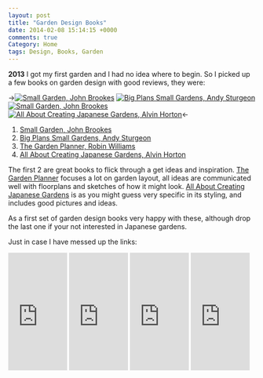 ```yaml
---
layout: post
title: "Garden Design Books"
date: 2014-02-08 15:14:15 +0000
comments: true
Category: Home
tags: Design, Books, Garden
---
```


**2013** I got my first garden and I had no idea where to begin. 
So I picked up a few books on garden design with good reviews, they were: 

->[![Small Garden, John Brookes][img_smallgarden]][smallgarden] [![Big Plans Small Gardens, Andy Sturgeon][img_bigplans]][bigplans] [![Small Garden, John Brookes][img_planner]][planner] [![All About Creating Japanese Gardens, Alvin Horton][img_japanese]][japanese]<-

1. [Small Garden, John Brookes][smallgarden]
1. [Big Plans Small Gardens, Andy Sturgeon][bigplans] 
1. [The Garden Planner, Robin Williams][planner]
1. [All About Creating Japanese Gardens, Alvin Horton][japanese] 
 
The first 2 are great books to flick through a get ideas and inspiration. [The Garden Planner][planner] focuses a lot on garden layout, all ideas are communicated well with floorplans and sketches of how it might look. [All About Creating Japanese Gardens][japanese] is as you might guess very specific in its styling, and includes good pictures and ideas.

As a first set of garden design books very happy with these, although drop the last one if your not interested in Japanese gardens.


[smallgarden]: https://www.amazon.co.uk/dp/1405312866?tag=morgue-21&camp=2902&creative=19466&linkCode=as4&creativeASIN=1405312866&adid=0S9079FBH965VDTRBP59& 
[bigplans]:    https://www.amazon.co.uk/dp/1845333721?tag=morgue-21&camp=2902&creative=19466&linkCode=as4&creativeASIN=1845333721&adid=0R38K5YWKGZDGM0RXQYD&
[planner]:     https://www.amazon.co.uk/dp/071121218X?tag=morgue-21&camp=2902&creative=19466&linkCode=as4&creativeASIN=071121218X&adid=1V9TT2A3AYQF3TFZ71M5&
[japanese]:    https://www.amazon.co.uk/dp/0897214897?tag=morgue-21&camp=2902&creative=19466&linkCode=as4&creativeASIN=0897214897&adid=1QJVGK4G5NEKY38H5NYM&

[img_smallgarden]: http://ecx.images-amazon.com/images/I/51AUq8LXioL._SL110_.jpg
[img_bigplans]:    http://ecx.images-amazon.com/images/I/41UC4iYy4SL._SL110_.jpg
[img_planner]:     http://ecx.images-amazon.com/images/I/61gpJSe2EcL._SL110_.jpg
[img_japanese]:    http://ecx.images-amazon.com/images/I/61NZ6NL1XeL._SL110_.jpg



Just in case I have messed up the links:
<iframe src="http://rcm-eu.amazon-adsystem.com/e/cm?lt1=_blank&bc1=FFFFFF&IS2=1&bg1=FFFFFF&fc1=000000&lc1=0000FF&t=morgue-21&o=2&p=8&l=as4&m=amazon&f=ifr&ref=ss_til&asins=1405312866" style="width:120px;height:240px;" scrolling="no" marginwidth="0" marginheight="0" frameborder="0"></iframe>

<iframe src="http://rcm-eu.amazon-adsystem.com/e/cm?lt1=_blank&bc1=000000&IS2=1&bg1=FFFFFF&fc1=000000&lc1=0000FF&t=morgue-21&o=2&p=8&l=as4&m=amazon&f=ifr&ref=ss_til&asins=1845333721" style="width:120px;height:240px;" scrolling="no" marginwidth="0" marginheight="0" frameborder="0"></iframe>

<iframe src="http://rcm-eu.amazon-adsystem.com/e/cm?lt1=_blank&bc1=000000&IS2=1&bg1=FFFFFF&fc1=000000&lc1=0000FF&t=morgue-21&o=2&p=8&l=as4&m=amazon&f=ifr&ref=ss_til&asins=071121218X" style="width:120px;height:240px;" scrolling="no" marginwidth="0" marginheight="0" frameborder="0"></iframe>

<iframe src="http://rcm-eu.amazon-adsystem.com/e/cm?lt1=_blank&bc1=000000&IS2=1&bg1=FFFFFF&fc1=000000&lc1=0000FF&t=morgue-21&o=2&p=8&l=as4&m=amazon&f=ifr&ref=ss_til&asins=0897214897" style="width:120px;height:240px;" scrolling="no" marginwidth="0" marginheight="0" frameborder="0"></iframe>

